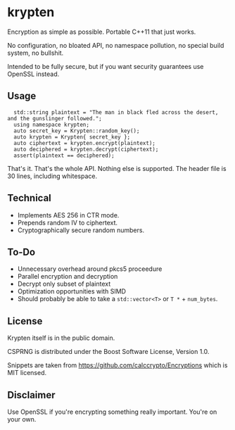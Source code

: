 # krypten
Encryption as simple as possible. Portable C++11 that just works. 

No configuration, no bloated API, no namespace pollution, no special build system, no bullshit. 

Intended to be fully secure, but if you want security guarantees use OpenSSL instead.

## Usage

      std::string plaintext = "The man in black fled across the desert, and the gunslinger followed.";
      using namespace krypten;
      auto secret_key = Krypten::random_key();
      auto krypten = Krypten{ secret_key };
      auto ciphertext = krypten.encrypt(plaintext);
      auto deciphered = krypten.decrypt(ciphertext);
      assert(plaintext == deciphered);
      
That's it. That's the whole API. Nothing else is supported. The header file is 30 lines, including whitespace.

## Technical

* Implements AES 256 in CTR mode. 
* Prepends random IV to ciphertext. 
* Cryptographically secure random numbers. 

## To-Do

* Unnecessary overhead around pkcs5 proceedure
* Parallel encryption and decryption
* Decrypt only subset of plaintext
* Optimization opportunities with SIMD
* Should probably be able to take a `std::vector<T>` or `T *` + `num_bytes`.

## License

Krypten itself is in the public domain. 

CSPRNG is distributed under the Boost Software License, Version 1.0.

Snippets are taken from https://github.com/calccrypto/Encryptions which is MIT licensed. 

## Disclaimer

Use OpenSSL if you're encrypting something really important. You're on your own.
